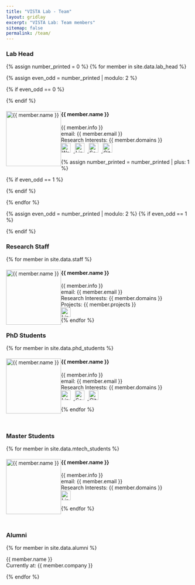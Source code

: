 ```yaml
---
title: "VISTA Lab - Team"
layout: gridlay
excerpt: "VISTA Lab: Team members"
sitemap: false
permalink: /team/
---
```


 <!-- **We are  looking for new PhD students, Postdocs, and Master students to join the team** [(see openings)]({{ site.url }}{{ site.baseurl }}/vacancies) **!** -->


### Lab Head
{% assign number_printed = 0 %}
{% for member in site.data.lab_head %}

{% assign even_odd = number_printed | modulo: 2 %}

{% if even_odd == 0 %}
<div class="row">
{% endif %}

<!-- <div class="col-sm-6 clearfix"> -->
<div class="col-sm-12 clearfix"> <!-- Changed from col-sm-6 to col-sm-12 -->
  <!-- <img src="{{ site.url }}{{ site.baseurl }}/images/teampic/{{ member.photo }}" class="img-responsive" width="25%" style="float: left" /> -->
  <img src="{{ site.url }}{{ site.baseurl }}/images/teampic/{{ member.photo }}" class="img-responsive member-img" alt="{{ member.name }}"/>
  <h4><y>{{ member.name }}</y></h4>
  {{ member.info }}<br/> email: {{ member.email }}<br/>
  Research Interests: {{ member.domains }}<br/>
  <!-- <div class="member-links"> -->
  <a href="{{ member.website }}" target="_blank">
  <img src="{{ site.url }}{{ site.baseurl }}/images/icons/website.png" alt="Website" class="icon">
  </a>
  <a href="{{ member.linkedin }}" target="_blank">
  <img src="{{ site.url }}{{ site.baseurl }}/images/icons/linkedin.png" alt="LinkedIn" class="icon">
  </a>
  <a href="{{ member.google_scholar }}" target="_blank">
  <img src="{{ site.url }}{{ site.baseurl }}/images/icons/google.png" alt="Scholar" class="icon">
  </a>
  <a href="{{ member.github }}" target="_blank">
  <img src="{{ site.url }}{{ site.baseurl }}/images/icons/github.png" alt="GitHub" class="icon">
  </a>
  <!-- </div> -->
</div>

{% assign number_printed = number_printed | plus: 1 %}

{% if even_odd == 1 %}
</div>
{% endif %}

{% endfor %}

{% assign even_odd = number_printed | modulo: 2 %}
{% if even_odd == 1 %}
</div>
{% endif %}

<br/>

### Research Staff
{% for member in site.data.staff %}
<div class="row">
<div class="col-sm-12 clearfix">
<img src="{{ site.url }}{{ site.baseurl }}/images/teampic/{{ member.photo }}" class="img-responsive member-img" alt="{{ member.name }}"/>
<h4><y>{{ member.name }}</y></h4>
{{ member.info }} <br>email: {{ member.email }}<br />
Research Interests: {{ member.domains }}<br/>
Projects: {{ member.projects }}<br/>
<a href="{{ member.linkedin }}" target="_blank">
<img src="{{ site.url }}{{ site.baseurl }}/images/icons/linkedin.png" alt="LinkedIn" class="icon">
</a>
<!-- <a href="{{ member.google_scholar }}" target="_blank">
<img src="{{ site.url }}{{ site.baseurl }}/images/icons/google.png" alt="Scholar" class="icon">
</a>
<a href="{{ member.github }}" target="_blank">
<img src="{{ site.url }}{{ site.baseurl }}/images/icons/github.png" alt="GitHub" class="icon">
</a> -->
</div>
</div>
{% endfor %}
<br/>

### PhD Students
{% for member in site.data.phd_students %}

<div class="row">
<div class="col-sm-12 clearfix">
<img src="{{ site.url }}{{ site.baseurl }}/images/teampic/{{ member.photo }}" class="img-responsive member-img" alt="{{ member.name }}">
<h4><y>{{ member.name }}</y></h4>
{{ member.info }} <br>email: {{ member.email }}<br />
Research Interests: {{ member.domains }}<br/>
<a href="{{ member.linkedin }}" target="_blank">
<img src="{{ site.url }}{{ site.baseurl }}/images/icons/linkedin.png" alt="LinkedIn" class="icon">
</a>
<a href="{{ member.google_scholar }}" target="_blank">
<img src="{{ site.url }}{{ site.baseurl }}/images/icons/google.png" alt="Scholar" class="icon">
</a>
<a href="{{ member.github }}" target="_blank">
<img src="{{ site.url }}{{ site.baseurl }}/images/icons/github.png" alt="GitHub" class="icon">
</a>
</div>
</div>

{% endfor %}

<br/>

### Master Students

{% for member in site.data.mtech_students %}

<div class="row">
<div class="col-sm-12 clearfix">
<img src="{{ site.url }}{{ site.baseurl }}/images/teampic/{{ member.photo }}" class="img-responsive member-img" alt="{{ member.name }}">
<h4><y>{{ member.name }}</y></h4>
{{ member.info }} <br>email: {{ member.email }}<br />
Research Interests: {{ member.domains }}<br/>
<a href="{{ member.linkedin }}" target="_blank">
<img src="{{ site.url }}{{ site.baseurl }}/images/icons/linkedin.png" alt="LinkedIn" class="icon">
</a>
<!-- <a href="{{ member.google_scholar }}" target="_blank">
<img src="{{ site.url }}{{ site.baseurl }}/images/icons/google.png" alt="Scholar" class="icon">
</a>
<a href="{{ member.github }}" target="_blank">
<img src="{{ site.url }}{{ site.baseurl }}/images/icons/github.png" alt="GitHub" class="icon">
</a> -->
</div>
</div>

{% endfor %}

<br/>

### Alumni

{% for member in site.data.alumni %}

<div class="row">
<div class="col-sm-12 clearfix">
{{ member.name }}<br/>
Currently at: {{ member.company }}
</div>
</div>

{% endfor %}

<br/>

<!-- ### Interns -->

<style>
  .icon {
    width: 26px; /* or any desired size */
    height: auto;
    margin-right: 8px !important; /* add some space between icons */
    transition: transform 0.3s ease; /* optional: for hover effect */
    box-shadow: none !important; /* Removes shadow */
  }

  .member-img {
    width: 150px; /* Or any desired size */
    height: 150px; /* Should be the same as width for a square image */
    object-fit: cover;
    float: left;
  }

  .icon-link {
    display: inline-block; /* or you can use 'inline' */
    /* white-space: nowrap; */
    /* margin-right: 5px; Optional: for some spacing between the icons */
  }

  .icon-container {
    white-space: nowrap;
  }

  /* .icon:hover { */
    /* transform: scale(1.1); optional: for hover effect */
/* } */

</style>

<!-- ## Alumni

## Former visitors

## Administrative Support -->